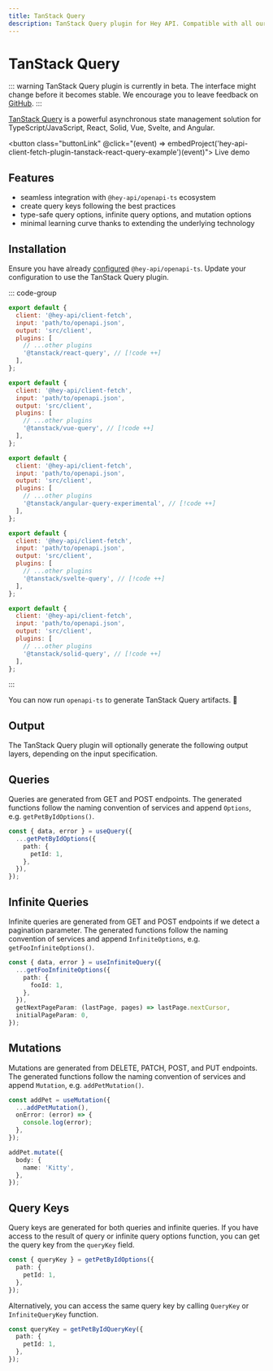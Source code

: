 ```yaml
---
title: TanStack Query
description: TanStack Query plugin for Hey API. Compatible with all our features.
---
```


<script setup>
import { embedProject } from '../embed'
</script>

# TanStack Query

::: warning
TanStack Query plugin is currently in beta. The interface might change before it becomes stable. We encourage you to leave feedback on [GitHub](https://github.com/hey-api/openapi-ts/issues).
:::

[TanStack Query](https://tanstack.com/query) is a powerful asynchronous state management solution for TypeScript/JavaScript, React, Solid, Vue, Svelte, and Angular.

<button class="buttonLink" @click="(event) => embedProject('hey-api-client-fetch-plugin-tanstack-react-query-example')(event)">
Live demo
</button>

## Features

- seamless integration with `@hey-api/openapi-ts` ecosystem
- create query keys following the best practices
- type-safe query options, infinite query options, and mutation options
- minimal learning curve thanks to extending the underlying technology

## Installation

Ensure you have already [configured](/openapi-ts/get-started) `@hey-api/openapi-ts`. Update your configuration to use the TanStack Query plugin.

::: code-group

```js [react]
export default {
  client: '@hey-api/client-fetch',
  input: 'path/to/openapi.json',
  output: 'src/client',
  plugins: [
    // ...other plugins
    '@tanstack/react-query', // [!code ++]
  ],
};
```

```js [vue]
export default {
  client: '@hey-api/client-fetch',
  input: 'path/to/openapi.json',
  output: 'src/client',
  plugins: [
    // ...other plugins
    '@tanstack/vue-query', // [!code ++]
  ],
};
```

```js [angular]
export default {
  client: '@hey-api/client-fetch',
  input: 'path/to/openapi.json',
  output: 'src/client',
  plugins: [
    // ...other plugins
    '@tanstack/angular-query-experimental', // [!code ++]
  ],
};
```

```js [svelte]
export default {
  client: '@hey-api/client-fetch',
  input: 'path/to/openapi.json',
  output: 'src/client',
  plugins: [
    // ...other plugins
    '@tanstack/svelte-query', // [!code ++]
  ],
};
```

```js [solid]
export default {
  client: '@hey-api/client-fetch',
  input: 'path/to/openapi.json',
  output: 'src/client',
  plugins: [
    // ...other plugins
    '@tanstack/solid-query', // [!code ++]
  ],
};
```

:::

You can now run `openapi-ts` to generate TanStack Query artifacts. 🎉

## Output

The TanStack Query plugin will optionally generate the following output layers, depending on the input specification.

## Queries

Queries are generated from GET and POST endpoints. The generated functions follow the naming convention of services and append `Options`, e.g. `getPetByIdOptions()`.

```ts
const { data, error } = useQuery({
  ...getPetByIdOptions({
    path: {
      petId: 1,
    },
  }),
});
```

## Infinite Queries

Infinite queries are generated from GET and POST endpoints if we detect a pagination parameter. The generated functions follow the naming convention of services and append `InfiniteOptions`, e.g. `getFooInfiniteOptions()`.

```ts
const { data, error } = useInfiniteQuery({
  ...getFooInfiniteOptions({
    path: {
      fooId: 1,
    },
  }),
  getNextPageParam: (lastPage, pages) => lastPage.nextCursor,
  initialPageParam: 0,
});
```

## Mutations

Mutations are generated from DELETE, PATCH, POST, and PUT endpoints. The generated functions follow the naming convention of services and append `Mutation`, e.g. `addPetMutation()`.

```ts
const addPet = useMutation({
  ...addPetMutation(),
  onError: (error) => {
    console.log(error);
  },
});

addPet.mutate({
  body: {
    name: 'Kitty',
  },
});
```

## Query Keys

Query keys are generated for both queries and infinite queries. If you have access to the result of query or infinite query options function, you can get the query key from the `queryKey` field.

```ts
const { queryKey } = getPetByIdOptions({
  path: {
    petId: 1,
  },
});
```

Alternatively, you can access the same query key by calling `QueryKey` or `InfiniteQueryKey` function.

```ts
const queryKey = getPetByIdQueryKey({
  path: {
    petId: 1,
  },
});
```

<!--@include: ../examples.md-->
<!--@include: ../sponsorship.md-->
